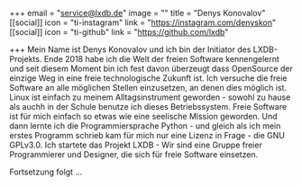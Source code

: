+++
email = "service@lxdb.de"
image = ""
title = "Denys Konovalov"
[[social]]
icon = "ti-instagram"
link = "https://instagram.com/denyskon"
[[social]]
icon = "ti-github"
link = "https://github.com/lxdb"

+++
Mein Name ist Denys Konovalov und ich bin der Initiator des LXDB-Projekts. Ende 2018 habe ich die Welt der freien Software kennengelernt und seit diesem Moment bin ich fest davon überzeugt dass OpenSource der einzige Weg in eine freie technologische Zukunft ist. Ich versuche die freie Software an alle möglichen Stellen einzusetzen, an denen dies möglich ist. Linux ist einfach zu meinem Alltagsinstrument geworden - sowohl zu hause als auchh in der Schule benutze ich dieses Betriebssystem. Freie Software ist für mich einfach so etwas wie eine seelische Mission geworden. Und dann lernte ich die Programmiersprache Python - und gleich als ich mein erstes Programm schrieb kam für mich nur eine Lizenz in Frage - die GNU GPLv3.0. Ich startete das Projekt LXDB - Wir sind eine Gruppe freier Programmierer und Designer, die sich für freie Software einsetzen.

Fortsetzung folgt ...
